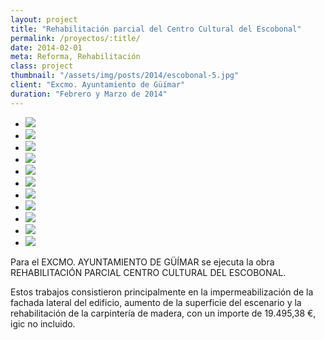 ```yaml
---
layout: project
title: "Rehabilitación parcial del Centro Cultural del Escobonal"
permalink: /proyectos/:title/
date: 2014-02-01
meta: Reforma, Rehabilitación
class: project
thumbnail: "/assets/img/posts/2014/escobonal-5.jpg"
client: "Excmo. Ayuntamiento de Güímar"
duration: "Febrero y Marzo de 2014"
---
```


<div class="flexslider  u-mb++">
  <ul class="slides">
    <li>
      <img src="/assets/img/posts/2014/escobonal-1.jpg" />
    </li>
    <li>
      <img src="/assets/img/posts/2014/escobonal-2.jpg" />
    </li>
    <li>
      <img src="/assets/img/posts/2014/escobonal-3.jpg" />
    </li>
    <li>
      <img src="/assets/img/posts/2014/escobonal-4.jpg" />
    </li>
    <li>
      <img src="/assets/img/posts/2014/escobonal-5.jpg" />
    </li>
    <li>
      <img src="/assets/img/posts/2014/escobonal-6.jpg" />
    </li>
    <li>
      <img src="/assets/img/posts/2014/escobonal-7.jpg" />
    </li>
    <li>
      <img src="/assets/img/posts/2014/escobonal-8.jpg" />
    </li>
    <li>
      <img src="/assets/img/posts/2014/escobonal-9.jpg" />
    </li>
    <li>
      <img src="/assets/img/posts/2014/escobonal-10.jpg" />
    </li>
    <li>
      <img src="/assets/img/posts/2014/escobonal-11.jpg" />
    </li>
  </ul>
</div><!-- /flexslider -->

Para el EXCMO. AYUNTAMIENTO DE GÜÍMAR se ejecuta la obra REHABILITACIÓN PARCIAL CENTRO CULTURAL DEL ESCOBONAL.

Estos trabajos consistieron principalmente en la impermeabilización de la fachada lateral del edificio, aumento de la superficie del escenario y la rehabilitación de la carpintería de madera, con un importe de 19.495,38 €, igic no incluido.
